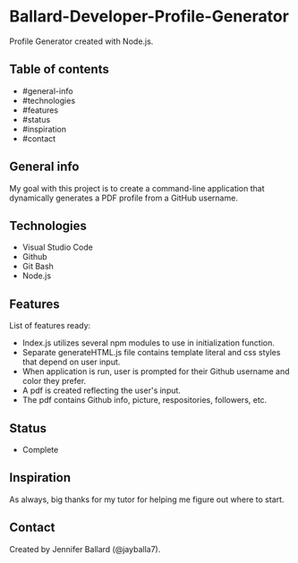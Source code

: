 # Ballard-Developer-Profile-Generator
Profile Generator created with Node.js.

## Table of contents
* #general-info
* #technologies
* #features
* #status
* #inspiration
* #contact

## General info
My goal with this project is to create a command-line application that dynamically generates a PDF profile from a GitHub username.

## Technologies
* Visual Studio Code
* Github
* Git Bash
* Node.js

## Features
List of features ready:
* Index.js utilizes several npm modules to use in initialization function.
* Separate generateHTML.js file contains template literal and css styles that depend on user input.
* When application is run, user is prompted for their Github username and color they prefer.
* A pdf is created reflecting the user's input. 
* The pdf contains Github info, picture, respositories, followers, etc.

## Status
* Complete

## Inspiration
As always, big thanks for my tutor for helping me figure out where to start.

## Contact
Created by Jennifer Ballard (@jayballa7).